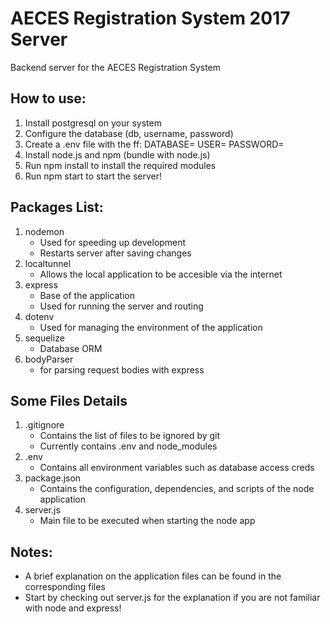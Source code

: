 # AECES Registration System 2017 Server
Backend server for the AECES Registration System

## How to use:
1. Install postgresql on your system
2. Configure the database (db, username, password)
3. Create a .env file with the ff:
	DATABASE=<db>
	USER=<username>
	PASSWORD=<password>
4. Install node.js and npm (bundle with node.js)
5. Run npm install to install the required modules
6. Run npm start to start the server!

## Packages List:
1. nodemon
	* Used for speeding up development
	* Restarts server after saving changes
2. localtunnel
	* Allows the local application to be accesible via the internet
3. express
	* Base of the application
	* Used for running the server and routing
4. dotenv
	* Used for managing the environment of the application
5. sequelize
	* Database ORM
6. bodyParser
	* for parsing request bodies with express

## Some Files Details
1. .gitignore
	* Contains the list of files to be ignored by git
	* Currently contains .env and node_modules
2. .env
	* Contains all environment variables such as database access creds
3. package.json
	* Contains the configuration, dependencies, and scripts of the node application
4. server.js
	* Main file to be executed when starting the node app

## Notes:
* A brief explanation on the application files can be found in the corresponding files
* Start by checking out server.js for the explanation if you are not familiar with node and express!